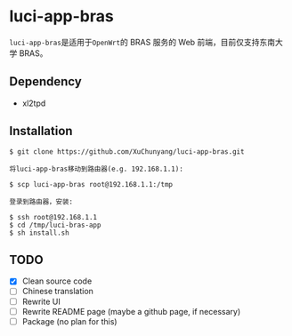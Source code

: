 # luci-app-bras

`luci-app-bras`是适用于`OpenWrt`的 BRAS 服务的 Web 前端，目前仅支持东南大学 BRAS。

## Dependency

* xl2tpd

## Installation
    $ git clone https://github.com/XuChunyang/luci-app-bras.git

    将luci-app-bras移动到路由器(e.g. 192.168.1.1):

    $ scp luci-app-bras root@192.168.1.1:/tmp

    登录到路由器，安装:

    $ ssh root@192.168.1.1
    $ cd /tmp/luci-bras-app
    $ sh install.sh

## TODO
- [x] Clean source code
- [ ] Chinese translation
- [ ] Rewrite UI
- [ ] Rewrite README page (maybe a github page, if necessary)
- [ ] Package (no plan for this)
